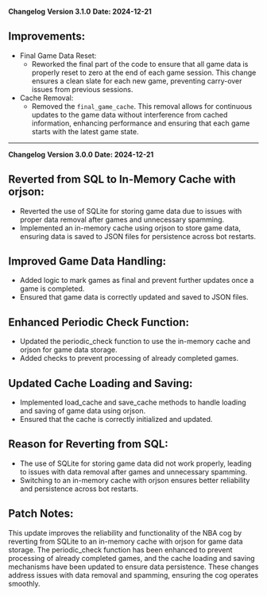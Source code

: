 **Changelog**
**Version 3.1.0**
**Date: 2024-12-21**
## Improvements:
- Final Game Data Reset: 
    - Reworked the final part of the code to ensure that all game data is properly reset to zero at the end of each game session. This change ensures a clean slate for each new game, preventing carry-over issues from previous sessions.
- Cache Removal: 
    - Removed the `final_game_cache`. This removal allows for continuous updates to the game data without interference from cached information, enhancing performance and ensuring that each game starts with the latest game state.
________________________________________________________________

**Changelog**
**Version 3.0.0**
**Date: 2024-12-21**
## Reverted from SQL to In-Memory Cache with orjson:
- Reverted the use of SQLite for storing game data due to issues with proper data removal after games and unnecessary spamming.
- Implemented an in-memory cache using orjson to store game data, ensuring data is saved to JSON files for persistence across bot restarts.
## Improved Game Data Handling:
- Added logic to mark games as final and prevent further updates once a game is completed.
- Ensured that game data is correctly updated and saved to JSON files.
## Enhanced Periodic Check Function:
- Updated the periodic_check function to use the in-memory cache and orjson for game data storage.
- Added checks to prevent processing of already completed games.
## Updated Cache Loading and Saving:
- Implemented load_cache and save_cache methods to handle loading and saving of game data using orjson.
- Ensured that the cache is correctly initialized and updated.
## Reason for Reverting from SQL:
- The use of SQLite for storing game data did not work properly, leading to issues with data removal after games and unnecessary spamming.
- Switching to an in-memory cache with orjson ensures better reliability and persistence across bot restarts.
## Patch Notes:
This update improves the reliability and functionality of the NBA cog by reverting from SQLite to an in-memory cache with orjson for game data storage. The periodic_check function has been enhanced to prevent processing of already completed games, and the cache loading and saving mechanisms have been updated to ensure data persistence. These changes address issues with data removal and spamming, ensuring the cog operates smoothly.
